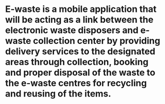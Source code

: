 # E-waste is a mobile application that will be acting as a link between the electronic waste disposers and e-waste collection center by providing delivery services to the designated areas through collection, booking and proper disposal of the waste to the e-waste centres for recycling and reusing of the items.
